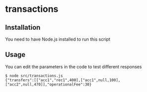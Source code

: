 # transactions

## Installation

You need to have Node.js installed to run this script

## Usage
You can edit the parameters in the code to test different responses
```
$ node src/transactions.js
{"transfers":[["acc1","rec1",400],["acc1",null,100],["acc2",null,470]],"operationalFee":30}